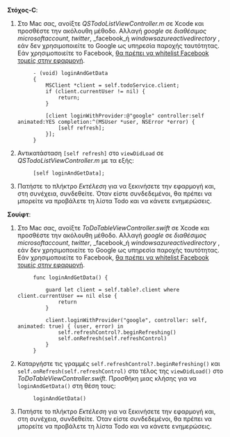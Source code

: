 **Στόχος-C**: 

1. Στο Mac σας, ανοίξτε _QSTodoListViewController.m_ σε Xcode και προσθέστε την ακόλουθη μέθοδο. Αλλαγή _google_ σε _διαθέσιμος microsoftaccount_, _twitter_, _facebook_ή _windowsazureactivedirectory_ , εάν δεν χρησιμοποιείτε το Google ως υπηρεσία παροχής ταυτότητας. Εάν χρησιμοποιείτε το Facebook, [θα πρέπει να whitelist Facebook τομείς στην εφαρμογή](https://developers.facebook.com/docs/ios/ios9#whitelist).

            - (void) loginAndGetData
            {
                MSClient *client = self.todoService.client;
                if (client.currentUser != nil) {
                    return;
                }
            
                [client loginWithProvider:@"google" controller:self animated:YES completion:^(MSUser *user, NSError *error) {
                    [self refresh];
                }];
            }


2. Αντικατάσταση `[self refresh]` στο `viewDidLoad` σε _QSTodoListViewController.m_ με τα εξής:

            [self loginAndGetData];

3. Πατήστε το πλήκτρο _Εκτέλεση_ για να ξεκινήσετε την εφαρμογή και, στη συνέχεια, συνδεθείτε. Όταν είστε συνδεδεμένοι, θα πρέπει να μπορείτε να προβάλετε τη λίστα Todo και να κάνετε ενημερώσεις.

**Σουίφτ**:

1. Στο Mac σας, ανοίξτε _ToDoTableViewController.swift_ σε Xcode και προσθέστε την ακόλουθη μέθοδο. Αλλαγή _google_ σε _διαθέσιμος microsoftaccount_, _twitter_, _facebook_ή _windowsazureactivedirectory_ , εάν δεν χρησιμοποιείτε το Google ως υπηρεσία παροχής ταυτότητας. Εάν χρησιμοποιείτε το Facebook, [θα πρέπει να whitelist Facebook τομείς στην εφαρμογή](https://developers.facebook.com/docs/ios/ios9#whitelist).
        
            func loginAndGetData() {
                
                guard let client = self.table?.client where client.currentUser == nil else {
                    return
                }
                
                client.loginWithProvider("google", controller: self, animated: true) { (user, error) in
                    self.refreshControl?.beginRefreshing()
                    self.onRefresh(self.refreshControl)
                }
            }


2. Καταργήστε τις γραμμές `self.refreshControl?.beginRefreshing()` και `self.onRefresh(self.refreshControl)` στο τέλος της `viewDidLoad()` στο _ToDoTableViewController.swift_. Προσθήκη μιας κλήσης για να `loginAndGetData()` στη θέση τους:

            loginAndGetData()

3. Πατήστε το πλήκτρο _Εκτέλεση_ για να ξεκινήσετε την εφαρμογή και, στη συνέχεια, συνδεθείτε. Όταν είστε συνδεδεμένοι, θα πρέπει να μπορείτε να προβάλετε τη λίστα Todo και να κάνετε ενημερώσεις.
